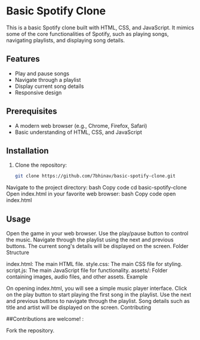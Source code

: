 # Basic Spotify Clone

This is a basic Spotify clone built with HTML, CSS, and JavaScript. It mimics some of the core functionalities of Spotify, such as playing songs, navigating playlists, and displaying song details.

## Features

- Play and pause songs
- Navigate through a playlist
- Display current song details
- Responsive design

## Prerequisites

- A modern web browser (e.g., Chrome, Firefox, Safari)
- Basic understanding of HTML, CSS, and JavaScript

## Installation

1. Clone the repository:
   ```bash
   git clone https://github.com/7bhinav/basic-spotify-clone.git
Navigate to the project directory:
bash
Copy code
cd basic-spotify-clone
Open index.html in your favorite web browser:
bash
Copy code
open index.html
## Usage

Open the game in your web browser.
Use the play/pause button to control the music.
Navigate through the playlist using the next and previous buttons.
The current song's details will be displayed on the screen.
Folder Structure

index.html: The main HTML file.
style.css: The main CSS file for styling.
script.js: The main JavaScript file for functionality.
assets/: Folder containing images, audio files, and other assets.
Example

On opening index.html, you will see a simple music player interface.
Click on the play button to start playing the first song in the playlist.
Use the next and previous buttons to navigate through the playlist.
Song details such as title and artist will be displayed on the screen.
Contributing

##Contributions are welcome! :

Fork the repository.
